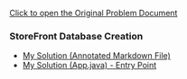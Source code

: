 [Click to open the Original Problem Document](https://docs.google.com/document/d/1JduF7qZbL6-ZCCMDoMiHmmk3h1kuY3CzdQ2c4kDc0_o/edit)

### StoreFront Database Creation
- [My Solution (Annotated Markdown File)](./Assignment.md)
- [My Solution (App.java) - Entry Point](./Queries.sql)